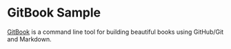 # GitBook Sample

[GitBook](https://github.com/GitbookIO/gitbook) is a command line tool for building beautiful books using GitHub/Git and Markdown.


